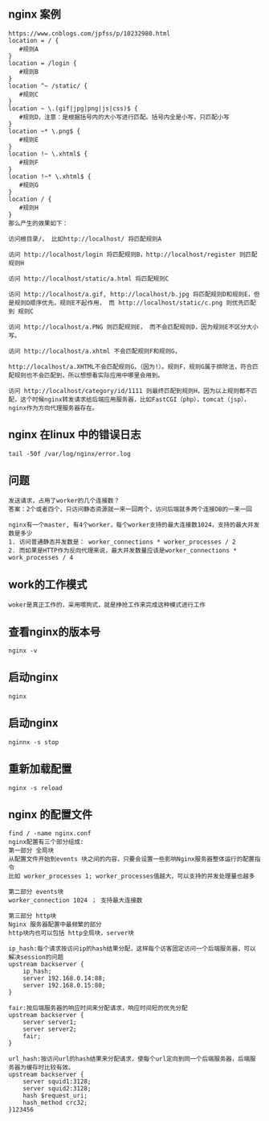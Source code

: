 ## nginx 案例
    https://www.cnblogs.com/jpfss/p/10232980.html
    location = / {
       #规则A
    }
    location = /login {
       #规则B
    }
    location ^~ /static/ {
       #规则C
    }
    location ~ \.(gif|jpg|png|js|css)$ {
       #规则D，注意：是根据括号内的大小写进行匹配。括号内全是小写，只匹配小写
    }
    location ~* \.png$ {
       #规则E
    }
    location !~ \.xhtml$ {
       #规则F
    }
    location !~* \.xhtml$ {
       #规则G
    }
    location / {
       #规则H
    }
    那么产生的效果如下：
    
    访问根目录/， 比如http://localhost/ 将匹配规则A
    
    访问 http://localhost/login 将匹配规则B，http://localhost/register 则匹配规则H
    
    访问 http://localhost/static/a.html 将匹配规则C
    
    访问 http://localhost/a.gif, http://localhost/b.jpg 将匹配规则D和规则E，但是规则D顺序优先，规则E不起作用， 而 http://localhost/static/c.png 则优先匹配到 规则C
    
    访问 http://localhost/a.PNG 则匹配规则E， 而不会匹配规则D，因为规则E不区分大小写。
    
    访问 http://localhost/a.xhtml 不会匹配规则F和规则G，
    
    http://localhost/a.XHTML不会匹配规则G，（因为!）。规则F，规则G属于排除法，符合匹配规则也不会匹配到，所以想想看实际应用中哪里会用到。
    
    访问 http://localhost/category/id/1111 则最终匹配到规则H，因为以上规则都不匹配，这个时候nginx转发请求给后端应用服务器，比如FastCGI（php），tomcat（jsp），nginx作为方向代理服务器存在。
    

## nginx 在linux 中的错误日志
    tail -50f /var/log/nginx/error.log
    
## 问题
    发送请求，占用了worker的几个连接数？
    答案：2个或者四个，只访问静态资源就一来一回两个，访问后端就多两个连接DB的一来一回
    
    nginx有一个master, 有4个worker，每个worker支持的最大连接数1024，支持的最大并发数是多少
    1. 访问普通静态并发数是： worker_connections * worker_processes / 2
    2. 而如果是HTTP作为反向代理来说，最大并发数量应该是worker_connections * work_processes / 4

## work的工作模式
    woker是真正工作的，采用喂狗式，就是挣抢工作来完成这种模式进行工作
    
## 查看nginx的版本号
    nginx -v

##  启动nginx
    nginx

## 启动nginx 
    nginnx -s stop

## 重新加载配置
    nginx -s reload
    
## nginx 的配置文件
    find / -name nginx.conf
    nginx配置有三个部分组成:
    第一部分 全局块
    从配置文件开始到events 块之间的内容，只要会设置一些影响Nginx服务器整体运行的配置指令
    比如 worker_processes 1; worker_processes值越大，可以支持的并发处理量也越多
    
    第二部分 events块
    worker_connection 1024 ； 支持最大连接数
    
    第三部分 http块
    Nginx 服务器配置中最频繁的部分
    http块内也可以包括 http全局块，server块

    ip_hash:每个请求按访问ip的hash结果分配，这样每个访客固定访问一个后端服务器，可以解决session的问题
    upstream backserver {
        ip_hash;
        server 192.168.0.14:88;
        server 192.168.0.15:80;
    }
    
    fair:按后端服务器的响应时间来分配请求，响应时间短的优先分配
    upstream backserver {
        server server1;
        server server2;
        fair;
    }
    
    url_hash:按访问url的hash结果来分配请求，使每个url定向到同一个后端服务器，后端服务器为缓存时比较有效。
    upstream backserver {
        server squid1:3128;
        server squid2:3128;
        hash $request_uri;
        hash_method crc32;
    }123456
